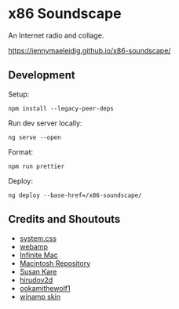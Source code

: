 # x86 Soundscape 

An Internet radio and collage.

https://jennymaeleidig.github.io/x86-soundscape/

## Development

Setup:

`npm install --legacy-peer-deps`

Run dev server locally:

`ng serve --open`

Format:

`npm run prettier`

Deploy:

`ng deploy --base-href=/x86-soundscape/`

## Credits and Shoutouts

* [system.css](https://sakofchit.github.io/system.css/)
* [webamp](https://github.com/captbaritone/webamp)
* [Infinite Mac](https://infinitemac.org/1984/System%201.0)
* [Macintosh Repository](https://emulate-in-browser.macintoshrepository.org/?macmodel=4&disk1=System11.dsk&disk2=system-mfs-blank.dsk)
* [Susan Kare](https://kare.com/apple-icons/)
* [hirudov2d](https://youtu.be/BlFnGgZHPzY)
* [ookamithewolf1](https://www.smspower.org/forums/19228-SMSBoxTemplate)
* [winamp skin](https://archive.org/details/winampskin_Old_Mac-OS)


